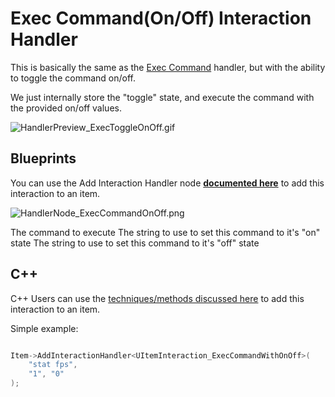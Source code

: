 # Exec Command(On/Off) Interaction Handler

This is basically the same as the [Exec Command](Handler_ExecCommand.md) handler, but with the ability to toggle the
command on/off.

We just internally store the "toggle" state, and execute the command with the provided on/off values.

![HandlerPreview_ExecToggleOnOff.gif](HandlerPreview_ExecToggleOnOff.gif)

## Blueprints

<primary-label ref="bp-features"/>


You can use the Add Interaction Handler node [**documented here**](ItemInteractionHandlers.md#item-interaction-for-blueprints) to add this interaction to an item.

![HandlerNode_ExecCommandOnOff.png](HandlerNode_ExecCommandOnOff.png)

<deflist>
<def title="Command">The command to execute</def>
<def title="OnValue">The string to use to set this command to it's "on" state</def>
<def title="OffValue">The string to use to set this command to it's "off" state</def>
</deflist>

## C++

<primary-label ref="cpp-only"/>

C++ Users can use the [techniques/methods discussed here](ItemInteractionHandlers.md#item-interaction-handler-methods)
to add this interaction to an item.

Simple example:

```C++

Item->AddInteractionHandler<UItemInteraction_ExecCommandWithOnOff>(
    "stat fps",
    "1", "0"
);

```
